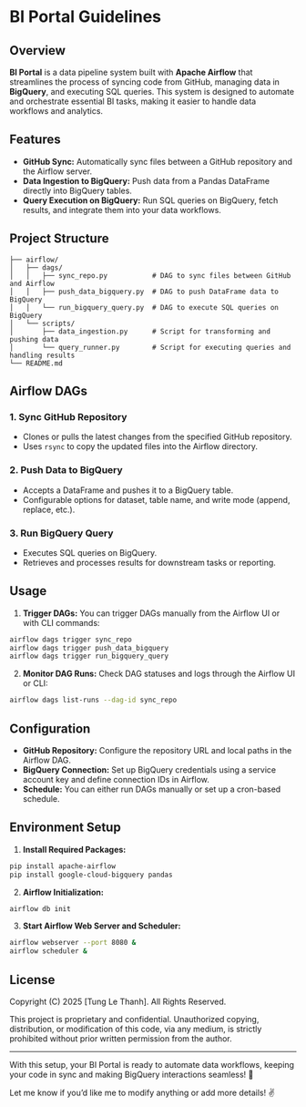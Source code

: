 # BI Portal Guidelines

## Overview

**BI Portal** is a data pipeline system built with **Apache Airflow** that streamlines the process of syncing code from GitHub, managing data in **BigQuery**, and executing SQL queries. This system is designed to automate and orchestrate essential BI tasks, making it easier to handle data workflows and analytics.

## Features

- **GitHub Sync:** Automatically sync files between a GitHub repository and the Airflow server.
- **Data Ingestion to BigQuery:** Push data from a Pandas DataFrame directly into BigQuery tables.
- **Query Execution on BigQuery:** Run SQL queries on BigQuery, fetch results, and integrate them into your data workflows.

## Project Structure

```
├── airflow/
│   ├── dags/
│   │   ├── sync_repo.py           # DAG to sync files between GitHub and Airflow
│   │   ├── push_data_bigquery.py  # DAG to push DataFrame data to BigQuery
│   │   └── run_bigquery_query.py  # DAG to execute SQL queries on BigQuery
│   └── scripts/
│       ├── data_ingestion.py      # Script for transforming and pushing data
│       └── query_runner.py        # Script for executing queries and handling results
└── README.md
```

## Airflow DAGs

### 1. Sync GitHub Repository

- Clones or pulls the latest changes from the specified GitHub repository.
- Uses `rsync` to copy the updated files into the Airflow directory.

### 2. Push Data to BigQuery

- Accepts a DataFrame and pushes it to a BigQuery table.
- Configurable options for dataset, table name, and write mode (append, replace, etc.).

### 3. Run BigQuery Query

- Executes SQL queries on BigQuery.
- Retrieves and processes results for downstream tasks or reporting.

## Usage

1. **Trigger DAGs:** You can trigger DAGs manually from the Airflow UI or with CLI commands:

```bash
airflow dags trigger sync_repo
airflow dags trigger push_data_bigquery
airflow dags trigger run_bigquery_query
```

2. **Monitor DAG Runs:**
   Check DAG statuses and logs through the Airflow UI or CLI:

```bash
airflow dags list-runs --dag-id sync_repo
```

## Configuration

- **GitHub Repository:** Configure the repository URL and local paths in the Airflow DAG.
- **BigQuery Connection:** Set up BigQuery credentials using a service account key and define connection IDs in Airflow.
- **Schedule:** You can either run DAGs manually or set up a cron-based schedule.

## Environment Setup

1. **Install Required Packages:**

```bash
pip install apache-airflow
pip install google-cloud-bigquery pandas
```

2. **Airflow Initialization:**

```bash
airflow db init
```

3. **Start Airflow Web Server and Scheduler:**

```bash
airflow webserver --port 8080 &
airflow scheduler &
```

## License

Copyright (C) 2025 [Tung Le Thanh]. All Rights Reserved.

This project is proprietary and confidential. Unauthorized copying, distribution, or modification of this code, via any medium, is strictly prohibited without prior written permission from the author.

---

With this setup, your BI Portal is ready to automate data workflows, keeping your code in sync and making BigQuery interactions seamless! 🚀

Let me know if you’d like me to modify anything or add more details! ✌️

